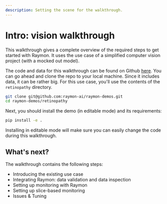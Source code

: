 ```yaml
---
description: Setting the scene for the walkthrough.
---
```


# Intro: vision walkthrough

This walkthrough gives a complete overview of the required steps to get started with Raymon. It uses the use case of a simplified computer vision project (with a mocked out model).

The code and data for this walkthrough can be found on Github [here](https://github.com/raymon-ai/raymon-demos/tree/master/retinopathy). You can go ahead and clone the repo to your local machine. Since it includes data, it can be rather big. For this use case, you'll use the contents of the `retinopathy` directory.

```bash
git clone git@github.com:raymon-ai/raymon-demos.git
cd raymon-demos/retinopathy
```

Next, you should install the demo (in editable mode) and its requirements:

```bash
pip install -e .
```

Installing in editable mode will make sure you can easily change the code during this walkthrough.

## What's next?

The walkthrough contains the following steps:

* Introducing the existing use case
* Integrating Raymon: data validation and data inspection
* Setting up monitoring with Raymon
* Setting up slice-based monitoring
* Issues & Tuning

